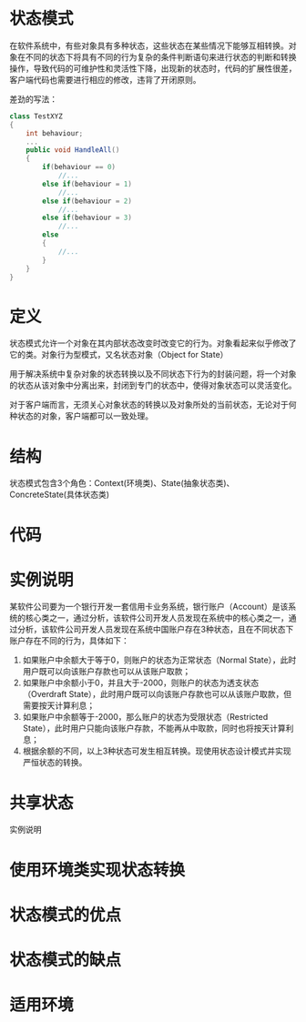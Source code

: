 # 状态模式

在软件系统中，有些对象具有多种状态，这些状态在某些情况下能够互相转换。对象在不同的状态下将具有不同的行为复杂的条件判断语句来进行状态的判断和转换操作，导致代码的可维护性和灵活性下降，出现新的状态时，代码的扩展性很差，客户端代码也需要进行相应的修改，违背了开闭原则。

差劲的写法：

```c#
class TestXYZ
{
    int behaviour;
    ...
    public void HandleAll()
    {
        if(behaviour == 0)
            //...
        else if(behaviour = 1)
            //...
        else if(behaviour = 2)
            //...
        else if(behaviour = 3)
            //...
        else
        {
            //...
        }  
    }
}
```



# 定义

状态模式允许一个对象在其内部状态改变时改变它的行为。对象看起来似乎修改了它的类。对象行为型模式，又名状态对象（Object for State）

用于解决系统中复杂对象的状态转换以及不同状态下行为的封装问题，将一个对象的状态从该对象中分离出来，封闭到专门的状态中，使得对象状态可以灵活变化。

对于客户端而言，无须关心对象状态的转换以及对象所处的当前状态，无论对于何种状态的对象，客户端都可以一致处理。

# 结构

状态模式包含3个角色：Context(环境类)、State(抽象状态类)、ConcreteState(具体状态类)



# 代码



# 实例说明

某软件公司要为一个银行开发一套信用卡业务系统，银行账户（Account）是该系统的核心类之一，通过分析，该软件公司开发人员发现在系统中的核心类之一，通过分析，该软件公司开发人员发现在系统中国账户存在3种状态，且在不同状态下账户存在不同的行为，具体如下：

1. 如果账户中余额大于等于0，则账户的状态为正常状态（Normal State），此时用户既可以向该账户存款也可以从该账户取款；
2. 如果账户中余额小于0，并且大于-2000，则账户的状态为透支状态（Overdraft State），此时用户既可以向该账户存款也可以从该账户取款，但需要按天计算利息；
3. 如果账户中余额等于-2000，那么账户的状态为受限状态（Restricted State），此时用户只能向该账户存款，不能再从中取款，同时也将按天计算利息；
4. 根据余额的不同，以上3种状态可发生相互转换。现使用状态设计模式并实现严恒状态的转换。



# 共享状态



实例说明



# 使用环境类实现状态转换



# 状态模式的优点



# 状态模式的缺点



# 适用环境